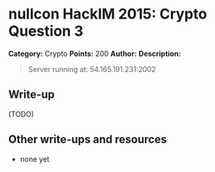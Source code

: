 # nullcon HackIM 2015: Crypto Question 3

**Category:** Crypto
**Points:** 200
**Author:**
**Description:**

> Server running at: 54.165.191.231:2002

## Write-up

(TODO)

## Other write-ups and resources

* none yet

